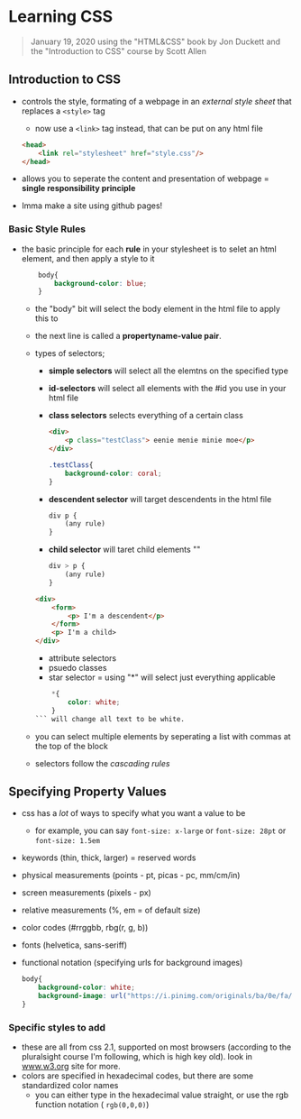 # Learning CSS
>January 19, 2020
> using the "HTML&CSS" book by Jon Duckett and the "Introduction to CSS" course by Scott Allen

## Introduction to CSS

 - controls the style, formating of a webpage in an *external style sheet* that replaces a `<style>` tag
    - now use a ```<link>``` tag instead, that can be put on any html file
    ``` html
    <head>
        <link rel="stylesheet" href="style.css"/>
    </head>
    ```
 - allows you to seperate the content and presentation of webpage = **single responsibility principle**

 - Imma make a site using github pages!

### Basic Style Rules
 - the basic principle for each **rule** in your stylesheet is to selet an html element, and then apply a style to it
    ``` css
        body{
            background-color: blue;
        }
    ```

    - the "body" bit will select the body element in the html file to apply this to
    - the next line is called a **propertyname-value pair**. 
    - types of selectors;
        - **simple selectors** will select all the elemtns on the specified type
        - **id-selectors** will select all elements with the #id you use in your html file
        - **class selectors** selects everything of a certain class
            ``` html
            <div>
                <p class="testClass"> eenie menie minie moe</p>
            </div>
            ```

            ```css
            .testClass{
                background-color: coral;
            }
            ```
        - **descendent selector** will target descendents in the html file
            ```css
            div p {
                (any rule)
            }
            ```
        - **child selector** will taret child elements ""
            ```css
            div > p {
                (any rule)
            }
            ```
            
        ``` html
        <div>
            <form>
                <p> I'm a descendent</p>
            </form>
            <p> I'm a child>
        </div>
        ```
        - attribute selectors
        - psuedo classes
        - star selector = using "*" will select just everything applicable
        ```css 
            *{
                color: white;
            }
        ``` will change all text to be white.
    - you can select multiple elements by seperating a list with commas at the top of the block
    - selectors follow the *cascading rules*


## Specifying Property Values
- css has a *lot* of ways to specify what you want a value to be
    - for example, you can say `font-size: x-large` or `font-size: 28pt` or `font-size: 1.5em`

 - keywords (thin, thick, larger) = reserved words
 - physical measurements (points - pt, picas - pc, mm/cm/in)
 - screen measurements (pixels - px)
 - relative measurements (%, em = of default size)
 - color codes (#rrggbb, rbg(r, g, b))
 - fonts (helvetica, sans-seriff)
 - functional notation (specifying urls for background images)
    ``` css
    body{
        background-color: white;
        background-image: url("https://i.pinimg.com/originals/ba/0e/fa/ba0efaf6042fa4b279a36f343dac19fc.jpg");
    }
    ```

### Specific styles to add
- these are all from css 2.1, supported on most browsers (according to the pluralsight course I'm following, which is high key old). look in www.w3.org site for more.
- colors are specified in hexadecimal codes, but there are some standardized color names
    - you can either type in the hexadecimal value straight, or use the rgb function notation ( `rgb(0,0,0)`)




